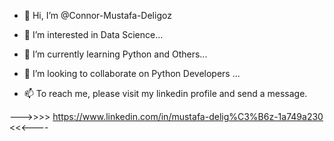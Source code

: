 - 👋 Hi, I’m @Connor-Mustafa-Deligoz
- 👀 I’m interested in Data Science...
- 🌱 I’m currently learning Python and Others...
- 💞️ I’m looking to collaborate on Python Developers ...

- 📫 To reach me, please visit my linkedin profile and send a message.

--->>>> https://www.linkedin.com/in/mustafa-delig%C3%B6z-1a749a230 <<<----

<!---
Connor-Mustafa-Deligoz/Connor-Mustafa-Deligoz is a ✨ special ✨ repository because its `README.md` (this file) appears on your GitHub profile.
You can click the Preview link to take a look at your changes.
--->
